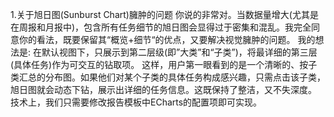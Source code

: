 1.关于旭日图(Sunburst Chart)臃肿的问题
你说的非常对。当数据量增大(尤其是在周报和月报中)，包含所有任务细节的旭日图会显得过于密集和混乱。我完全同意你的看法，既要保留其“概览+细节“的优点，又要解决视觉臃肿的问题。
我的想法是:
在默认视图下，只展示到第二层级(即”大类”和“子类”)，将最详细的第三层(具体任务)作为可交互的钻取项。
这样，用户第一眼看到的是一个清晰的、按子类汇总的分布图。如果他们对某个子类的具体任务构成感兴趣，只需点击该子类，旭日图就会动态下钻，展示出详细的任务信息。这既保持了整洁，又不失深度。
技术上，我们只需要修改报告模板中ECharts的配置项即可实现。